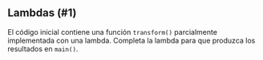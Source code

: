 ## Lambdas (#1)

El código inicial contiene una función `transform()` parcialmente implementada con una lambda. Completa la lambda para que produzca los resultados en `main()`.